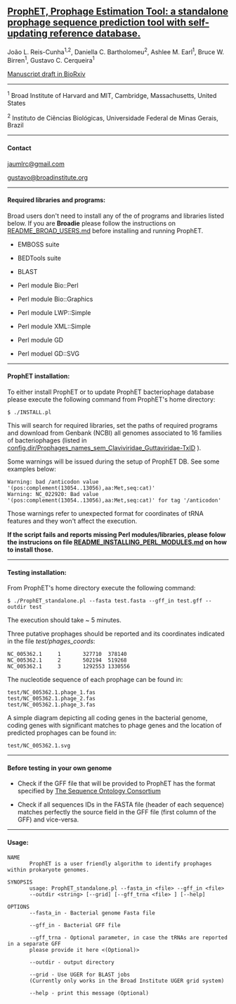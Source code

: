 
<a href="http://www.biorxiv.org/content/early/2017/08/16/176750"><h2>ProphET, Prophage Estimation Tool: a standalone prophage sequence prediction tool with self-updating reference database.</h2></a>

João L. Reis-Cunha<sup>1,2</sup>, Daniella C. Bartholomeu<sup>2</sup>, Ashlee M. Earl<sup>1</sup>,  Bruce W. Birren<sup>1</sup>, Gustavo C. Cerqueira<sup>1</sup>


<a href="http://www.biorxiv.org/content/early/2017/08/16/176750">Manuscript draft in BioRxiv</a>

------

<sup>1</sup> Broad Institute of Harvard and MIT, Cambridge, Massachusetts, United States

<sup>2</sup> Instituto de Ciências Biológicas, Universidade Federal de Minas Gerais, Brazil

------
<h4>Contact</h4>

<a href="mailto:jaumlrc@gmail.com">jaumlrc@gmail.com</a>

gustavo@broadinstitute.org

------
<h4>Required libraries and programs:</h4>

Broad users don't need to install any of the of programs and libraries listed below. If you are **Broadie** please follow the instructions on [README_BROAD_USERS.md](README_BROAD_USERS.md)  before installing and running ProphET.

* EMBOSS suite

* BEDTools suite

* BLAST

* Perl module Bio::Perl

* Perl module Bio::Graphics

* Perl module LWP::Simple

* Perl module XML::Simple

* Perl module GD

* Perl moduel GD::SVG



------
<h4>ProphET installation:</h4>

To either install ProphET or to update ProphET bacteriophage database please execute the following command from ProphET's home directory:
```
$ ./INSTALL.pl
```

This will search for required libraries, set the paths of required programs and download from Genbank (NCBI) all genomes associated to 16 families of bacteriophages
(listed in [config.dir/Prophages_names_sem_Claviviridae_Guttaviridae-TxID](config.dir/Prophages_names_sem_Claviviridae_Guttaviridae-TxID) ).


Some warnings will be issued during the setup of ProphET DB. See some examples below: 
```
Warning: bad /anticodon value '(pos:complement(13054..13056),aa:Met,seq:cat)'
Warning: NC_022920: Bad value '(pos:complement(13054..13056),aa:Met,seq:cat)' for tag '/anticodon'
```
Those warnings refer to unexpected format for coordinates of tRNA features and they won't affect the execution.


**If the script fails and reports missing Perl modules/libraries, please folow the instrucions on file  [README_INSTALLING_PERL_MODULES.md](README_INSTALLING_PERL_MODULES.md) on how to install those.**
 

------

<h4>Testing installation:</h4>

From ProphET's home directory execute the following command:
```
$ ./ProphET_standalone.pl --fasta test.fasta --gff_in test.gff --outdir test
```
The execution should take ~ 5 minutes.

Three putative prophages should be reported and its coordinates indicated in the file *test/phages_coords*:
```
NC_005362.1     1       327710  378140
NC_005362.1     2       502194  519268
NC_005362.1     3       1292553 1330556
```

The nucleotide sequence of each prophage can be found in:
```
test/NC_005362.1.phage_1.fas
test/NC_005362.1.phage_2.fas
test/NC_005362.1.phage_3.fas
```

A simple diagram depicting all coding genes in the bacterial genome, coding genes with significant matches to phage genes and the location of predicted prophages can be found in:
```
test/NC_005362.1.svg
```
------
<h4>Before testing in your own genome</h4>

* Check if the GFF file that will be provided to ProphET has the format specified by [The Sequence Ontology Consortium](https://github.com/The-Sequence-Ontology/Specifications/blob/master/gff3.md)

* Check if all sequences IDs in the FASTA file (header of each sequence) matches perfectly the source field in the GFF file (first column of the GFF) and vice-versa.

------

<h4>Usage:</h4>

```
NAME
       ProphET is a user friendly algorithm to identify prophages within prokaryote genomes.

SYNOPSIS
       usage: ProphET_standalone.pl --fasta_in <file> --gff_in <file> 
       --outdir <string> [--grid] [--gff_trna <file> ] [--help]

OPTIONS
       --fasta_in - Bacterial genome Fasta file

       --gff_in - Bacterial GFF file

       --gff_trna - Optional parameter, in case the tRNAs are reported in a separate GFF 
       please provide it here <(Optional)>

       --outdir - output directory

       --grid - Use UGER for BLAST jobs 
       (Currently only works in the Broad Institute UGER grid system)

       --help - print this message (Optional)
```

